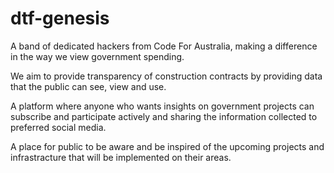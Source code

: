 # dtf-genesis
A band of dedicated hackers from Code For Australia, making a difference in the way we view government spending.

We aim to provide transparency of construction contracts by providing data that the public can see, view and use.

A platform where anyone who wants insights on government projects can subscribe and participate actively and sharing the information collected to preferred social media.

A place for public to be aware and be inspired of the upcoming projects and infrastracture that will be implemented on their areas.



